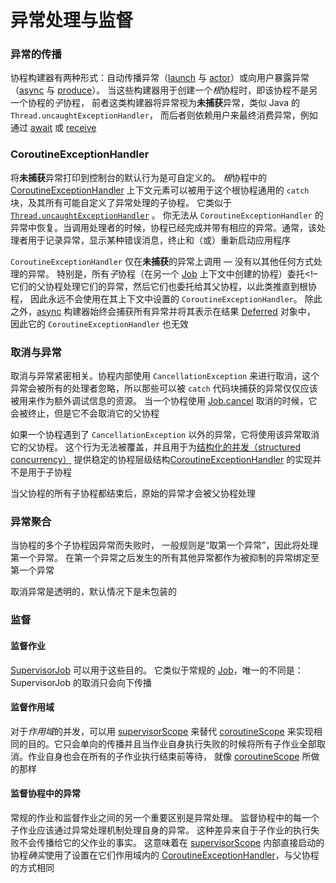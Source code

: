 # 异常处理与监督

### 异常的传播

协程构建器有两种形式：自动传播异常（[launch](https://kotlin.github.io/kotlinx.coroutines/kotlinx-coroutines-core/kotlinx.coroutines/launch.html) 与 [actor](https://kotlin.github.io/kotlinx.coroutines/kotlinx-coroutines-core/kotlinx.coroutines.channels/actor.html)）或向用户暴露异常（[async](https://kotlin.github.io/kotlinx.coroutines/kotlinx-coroutines-core/kotlinx.coroutines/async.html) 与 [produce](https://kotlin.github.io/kotlinx.coroutines/kotlinx-coroutines-core/kotlinx.coroutines.channels/produce.html)）。 当这些构建器用于创建一个*根*协程时，即该协程不是另一个协程的*子*协程， 前者这类构建器将异常视为**未捕获**异常，类似 Java 的 `Thread.uncaughtExceptionHandler`， 而后者则依赖用户来最终消费异常，例如通过 [await](https://kotlin.github.io/kotlinx.coroutines/kotlinx-coroutines-core/kotlinx.coroutines/-deferred/await.html) 或 [receive](https://kotlin.github.io/kotlinx.coroutines/kotlinx-coroutines-core/kotlinx.coroutines.channels/-receive-channel/receive.html)

### CoroutineExceptionHandler

将**未捕获**异常打印到控制台的默认行为是可自定义的。 *根*协程中的 [CoroutineExceptionHandler](https://kotlin.github.io/kotlinx.coroutines/kotlinx-coroutines-core/kotlinx.coroutines/-coroutine-exception-handler/index.html) 上下文元素可以被用于这个根协程通用的 `catch` 块，及其所有可能自定义了异常处理的子协程。 它类似于 [`Thread.uncaughtExceptionHandler`](https://docs.oracle.com/javase/8/docs/api/java/lang/Thread.html#setUncaughtExceptionHandler(java.lang.Thread.UncaughtExceptionHandler)) 。 你无法从 `CoroutineExceptionHandler` 的异常中恢复。当调用处理者的时候，协程已经完成并带有相应的异常。通常，该处理者用于记录异常，显示某种错误消息，终止和（或）重新启动应用程序

`CoroutineExceptionHandler` 仅在**未捕获**的异常上调用 — 没有以其他任何方式处理的异常。 特别是，所有*子*协程（在另一个 [Job](https://kotlin.github.io/kotlinx.coroutines/kotlinx-coroutines-core/kotlinx.coroutines/-job/index.html) 上下文中创建的协程）委托<!– 它们的父协程处理它们的异常，然后它们也委托给其父协程，以此类推直到根协程， 因此永远不会使用在其上下文中设置的 `CoroutineExceptionHandler`。 除此之外，[async](https://kotlin.github.io/kotlinx.coroutines/kotlinx-coroutines-core/kotlinx.coroutines/async.html) 构建器始终会捕获所有异常并将其表示在结果 [Deferred](https://kotlin.github.io/kotlinx.coroutines/kotlinx-coroutines-core/kotlinx.coroutines/-deferred/index.html) 对象中， 因此它的 `CoroutineExceptionHandler` 也无效

### 取消与异常

取消与异常紧密相关。协程内部使用 `CancellationException` 来进行取消，这个异常会被所有的处理者忽略，所以那些可以被 `catch` 代码块捕获的异常仅仅应该被用来作为额外调试信息的资源。 当一个协程使用 [Job.cancel](https://kotlin.github.io/kotlinx.coroutines/kotlinx-coroutines-core/kotlinx.coroutines/-job/cancel.html) 取消的时候，它会被终止，但是它不会取消它的父协程

如果一个协程遇到了 `CancellationException` 以外的异常，它将使用该异常取消它的父协程。 这个行为无法被覆盖，并且用于为[结构化的并发（structured concurrency）](https://github.com/Kotlin/kotlinx.coroutines/blob/master/docs/composing-suspending-functions.md#structured-concurrency-with-async) 提供稳定的协程层级结构[CoroutineExceptionHandler](https://kotlin.github.io/kotlinx.coroutines/kotlinx-coroutines-core/kotlinx.coroutines/-coroutine-exception-handler/index.html) 的实现并不是用于子协程

当父协程的所有子协程都结束后，原始的异常才会被父协程处理

### 异常聚合

当协程的多个子协程因异常而失败时， 一般规则是“取第一个异常”，因此将处理第一个异常。 在第一个异常之后发生的所有其他异常都作为被抑制的异常绑定至第一个异常

取消异常是透明的，默认情况下是未包装的

### 监督

#### 监督作业

[SupervisorJob](https://kotlin.github.io/kotlinx.coroutines/kotlinx-coroutines-core/kotlinx.coroutines/-supervisor-job.html) 可以用于这些目的。 它类似于常规的 [Job](https://kotlin.github.io/kotlinx.coroutines/kotlinx-coroutines-core/kotlinx.coroutines/-job.html)，唯一的不同是：SupervisorJob 的取消只会向下传播

#### 监督作用域

对于*作用域*的并发，可以用 [supervisorScope](https://kotlin.github.io/kotlinx.coroutines/kotlinx-coroutines-core/kotlinx.coroutines/supervisor-scope.html) 来替代 [coroutineScope](https://kotlin.github.io/kotlinx.coroutines/kotlinx-coroutines-core/kotlinx.coroutines/coroutine-scope.html) 来实现相同的目的。它只会单向的传播并且当作业自身执行失败的时候将所有子作业全部取消。作业自身也会在所有的子作业执行结束前等待， 就像 [coroutineScope](https://kotlin.github.io/kotlinx.coroutines/kotlinx-coroutines-core/kotlinx.coroutines/coroutine-scope.html) 所做的那样

#### 监督协程中的异常

常规的作业和监督作业之间的另一个重要区别是异常处理。 监督协程中的每一个子作业应该通过异常处理机制处理自身的异常。 这种差异来自于子作业的执行失败不会传播给它的父作业的事实。 这意味着在 [supervisorScope](https://kotlin.github.io/kotlinx.coroutines/kotlinx-coroutines-core/kotlinx.coroutines/supervisor-scope.html) 内部直接启动的协程*确实*使用了设置在它们作用域内的 [CoroutineExceptionHandler](https://kotlin.github.io/kotlinx.coroutines/kotlinx-coroutines-core/kotlinx.coroutines/-coroutine-exception-handler/index.html)，与父协程的方式相同 